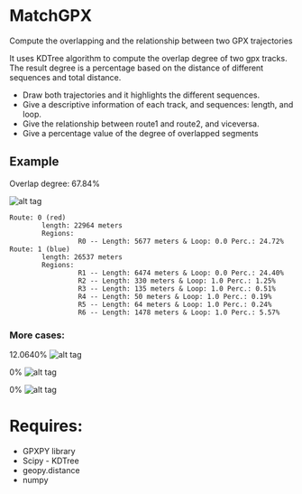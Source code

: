 # MatchGPX
Compute the overlapping and the relationship between two GPX trajectories

It uses KDTree algorithm to compute the overlap degree of two gpx tracks. The result degree is a percentage based on the distance of 
different sequences and total distance.

+ Draw both trajectories and it highlights the different sequences.
+ Give a descriptive information of each track, and sequences: length, and loop.
+ Give the relationship between route1 and route2, and viceversa.
+ Give a percentage value of the degree of overlapped segments

## Example
Overlap degree: 67.84% 

![alt tag](https://github.com/wisaaco/MatchGPX/blob/master/images/ex1.png)
```text
Route: 0 (red)
        length: 22964 meters
        Regions:  
                 R0 -- Length: 5677 meters & Loop: 0.0 Perc.: 24.72%
Route: 1 (blue)
        length: 26537 meters
        Regions:  
                 R1 -- Length: 6474 meters & Loop: 0.0 Perc.: 24.40%
                 R2 -- Length: 330 meters & Loop: 1.0 Perc.: 1.25%
                 R3 -- Length: 135 meters & Loop: 1.0 Perc.: 0.51%
                 R4 -- Length: 50 meters & Loop: 1.0 Perc.: 0.19%
                 R5 -- Length: 64 meters & Loop: 1.0 Perc.: 0.24%
                 R6 -- Length: 1478 meters & Loop: 1.0 Perc.: 5.57%
```               
### More cases:                 
12.0640%
![alt tag](https://github.com/wisaaco/MatchGPX/blob/master/images/ex2.png)

0%
![alt tag](https://github.com/wisaaco/MatchGPX/blob/master/images/ex3.png)

0%
![alt tag](https://github.com/wisaaco/MatchGPX/blob/master/images/ex4.png)


# Requires:
+ GPXPY library
+ Scipy - KDTree
+ geopy.distance
+ numpy
